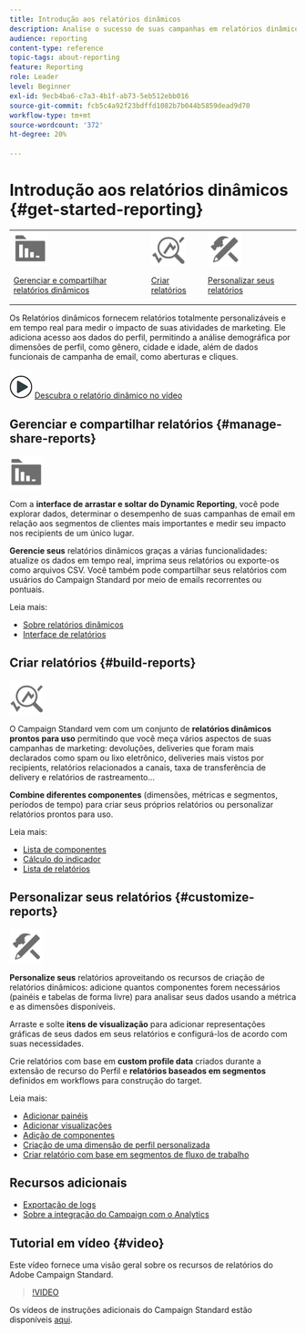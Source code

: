 ```yaml
---
title: Introdução aos relatórios dinâmicos
description: Analise o sucesso de suas campanhas em relatórios dinâmicos incorporados ou personalizados.
audience: reporting
content-type: reference
topic-tags: about-reporting
feature: Reporting
role: Leader
level: Beginner
exl-id: 9ecb4ba6-c7a3-4b1f-ab73-5eb512ebb016
source-git-commit: fcb5c4a92f23bdffd1082b7b044b5859dead9d70
workflow-type: tm+mt
source-wordcount: '372'
ht-degree: 20%

---
```


# Introdução aos relatórios dinâmicos {#get-started-reporting}

<table>
<tr>
<td><img src="assets/do-not-localize/icon_manage.svg" width="60px"><p><a href="#manage-share-reports">Gerenciar e compartilhar relatórios dinâmicos</a></p></td>
<td><img src="assets/do-not-localize/icon_build.svg" width="60px"><p><a href="#build-reports">Criar relatórios</a></p></td>
<td><img src="assets/do-not-localize/icon_customize.svg" width="60px"><p><a href="#customize-reports">Personalizar seus relatórios</a></p></td></tr>
</table>

Os Relatórios dinâmicos fornecem relatórios totalmente personalizáveis e em tempo real para medir o impacto de suas atividades de marketing. Ele adiciona acesso aos dados do perfil, permitindo a análise demográfica por dimensões de perfil, como gênero, cidade e idade, além de dados funcionais de campanha de email, como aberturas e cliques.

![](assets/do-not-localize/how-to-video.png) [Descubra o relatório dinâmico no vídeo](#video)

## Gerenciar e compartilhar relatórios {#manage-share-reports}

<img src="assets/do-not-localize/icon_manage.svg" width="60px">

Com a **interface de arrastar e soltar do Dynamic Reporting**, você pode explorar dados, determinar o desempenho de suas campanhas de email em relação aos segmentos de clientes mais importantes e medir seu impacto nos recipients de um único lugar.

**Gerencie seus** relatórios dinâmicos graças a várias funcionalidades: atualize os dados em tempo real, imprima seus relatórios ou exporte-os como arquivos CSV. Você também pode compartilhar seus relatórios com usuários do Campaign Standard por meio de emails recorrentes ou pontuais.

Leia mais:

* [Sobre relatórios dinâmicos](../../reporting/using/about-dynamic-reports.md)
* [Interface de relatórios](../../reporting/using/reporting-interface.md)

## Criar relatórios {#build-reports}

<img src="assets/do-not-localize/icon_build.svg" width="60px">

O Campaign Standard vem com um conjunto de **relatórios dinâmicos prontos para uso** permitindo que você meça vários aspectos de suas campanhas de marketing: devoluções, deliveries que foram mais declarados como spam ou lixo eletrônico, deliveries mais vistos por recipients, relatórios relacionados a canais, taxa de transferência de delivery e relatórios de rastreamento...

**Combine diferentes componentes**  (dimensões, métricas e segmentos, períodos de tempo) para criar seus próprios relatórios ou personalizar relatórios prontos para uso.

Leia mais:

* [Lista de componentes](../../reporting/using/list-of-components-.md)
* [Cálculo do indicador](../../reporting/using/indicator-calculation.md)
* [Lista de relatórios](../../reporting/using/defining-the-report-period.md)

## Personalizar seus relatórios {#customize-reports}

<img src="assets/do-not-localize/icon_customize.svg" width="60px">

**Personalize seus** relatórios aproveitando os recursos de criação de relatórios dinâmicos: adicione quantos componentes forem necessários (painéis e tabelas de forma livre) para analisar seus dados usando a métrica e as dimensões disponíveis.

Arraste e solte **itens de visualização** para adicionar representações gráficas de seus dados em seus relatórios e configurá-los de acordo com suas necessidades.

Crie relatórios com base em **custom profile data** criados durante a extensão de recurso do Perfil e **relatórios baseados em segmentos** definidos em workflows para construção do target.

Leia mais:

* [Adicionar painéis](../../reporting/using/adding-panels.md)
* [Adicionar visualizações](../../reporting/using/adding-visualizations.md)
* [Adição de componentes](../../reporting/using/adding-components.md)
* [Criação de uma dimensão de perfil personalizada](../../reporting/using/creating-a-custom-profile-dimension.md)
* [Criar relatório com base em segmentos de fluxo de trabalho](../../reporting/using/creating-a-report-workflow-segment.md)

## Recursos adicionais

* [Exportação de logs](../../automating/using/exporting-logs.md)
* [Sobre a integração do Campaign com o Analytics](../../integrating/using/about-campaign-analytics-integration.md)

## Tutorial em vídeo {#video}

Este vídeo fornece uma visão geral sobre os recursos de relatórios do Adobe Campaign Standard.

>[!VIDEO](https://video.tv.adobe.com/v/23021?quality=12&captions=eng)

Os vídeos de instruções adicionais do Campaign Standard estão disponíveis [aqui](https://experienceleague.adobe.com/docs/campaign-standard-learn/tutorials/overview.html?lang=pt-BR).
